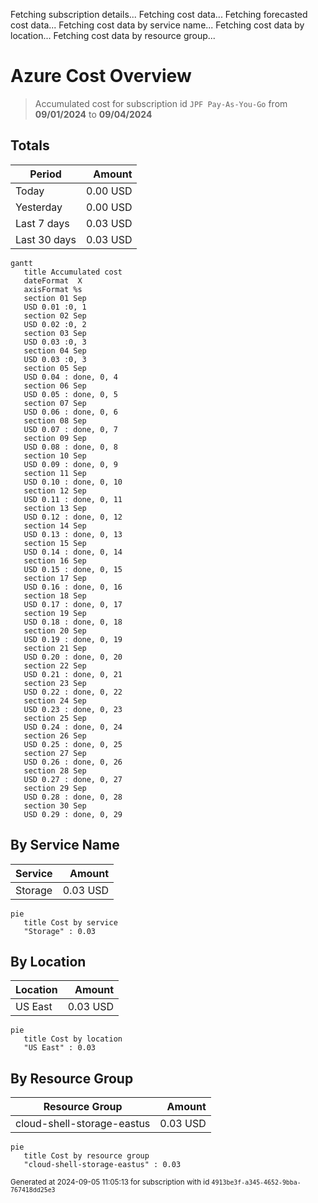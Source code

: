 Fetching subscription details...
Fetching cost data...
Fetching forecasted cost data...
Fetching cost data by service name...
Fetching cost data by location...
Fetching cost data by resource group...
# Azure Cost Overview

> Accumulated cost for subscription id `JPF Pay-As-You-Go` from **09/01/2024** to **09/04/2024**

## Totals

|Period|Amount|
|---|---:|
|Today|0.00 USD|
|Yesterday|0.00 USD|
|Last 7 days|0.03 USD|
|Last 30 days|0.03 USD|

```mermaid
gantt
   title Accumulated cost
   dateFormat  X
   axisFormat %s
   section 01 Sep
   USD 0.01 :0, 1
   section 02 Sep
   USD 0.02 :0, 2
   section 03 Sep
   USD 0.03 :0, 3
   section 04 Sep
   USD 0.03 :0, 3
   section 05 Sep
   USD 0.04 : done, 0, 4
   section 06 Sep
   USD 0.05 : done, 0, 5
   section 07 Sep
   USD 0.06 : done, 0, 6
   section 08 Sep
   USD 0.07 : done, 0, 7
   section 09 Sep
   USD 0.08 : done, 0, 8
   section 10 Sep
   USD 0.09 : done, 0, 9
   section 11 Sep
   USD 0.10 : done, 0, 10
   section 12 Sep
   USD 0.11 : done, 0, 11
   section 13 Sep
   USD 0.12 : done, 0, 12
   section 14 Sep
   USD 0.13 : done, 0, 13
   section 15 Sep
   USD 0.14 : done, 0, 14
   section 16 Sep
   USD 0.15 : done, 0, 15
   section 17 Sep
   USD 0.16 : done, 0, 16
   section 18 Sep
   USD 0.17 : done, 0, 17
   section 19 Sep
   USD 0.18 : done, 0, 18
   section 20 Sep
   USD 0.19 : done, 0, 19
   section 21 Sep
   USD 0.20 : done, 0, 20
   section 22 Sep
   USD 0.21 : done, 0, 21
   section 23 Sep
   USD 0.22 : done, 0, 22
   section 24 Sep
   USD 0.23 : done, 0, 23
   section 25 Sep
   USD 0.24 : done, 0, 24
   section 26 Sep
   USD 0.25 : done, 0, 25
   section 27 Sep
   USD 0.26 : done, 0, 26
   section 28 Sep
   USD 0.27 : done, 0, 27
   section 29 Sep
   USD 0.28 : done, 0, 28
   section 30 Sep
   USD 0.29 : done, 0, 29
```

## By Service Name

|Service|Amount|
|---|---:|
|Storage|0.03 USD|

```mermaid
pie
   title Cost by service
   "Storage" : 0.03
```

## By Location

|Location|Amount|
|---|---:|
|US East|0.03 USD|

```mermaid
pie
   title Cost by location
   "US East" : 0.03
```

## By Resource Group

|Resource Group|Amount|
|---|---:|
|cloud-shell-storage-eastus|0.03 USD|

```mermaid
pie
   title Cost by resource group
   "cloud-shell-storage-eastus" : 0.03
```

<sup>Generated at 2024-09-05 11:05:13 for subscription with id `4913be3f-a345-4652-9bba-767418dd25e3`</sup>
